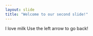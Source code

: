 ```yaml
---
layout: slide
title: "Welcome to our second slide!"
---
```

I love milk
Use the left arrow to go back!
